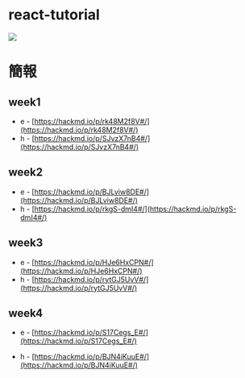 # react-tutorial

![](https://i.imgur.com/POdE9C3.png)

# 簡報

## week1

- e - [https://hackmd.io/p/rk48M2f8V#/](https://hackmd.io/p/rk48M2f8V#/)
- h - [https://hackmd.io/p/SJvzX7nB4#/](https://hackmd.io/p/SJvzX7nB4#/)

## week2

- e - [https://hackmd.io/p/BJLviw8DE#/](https://hackmd.io/p/BJLviw8DE#/)
- h - [https://hackmd.io/p/rkgS-dmI4#/](https://hackmd.io/p/rkgS-dmI4#/)

## week3

- e - [https://hackmd.io/p/HJe6HxCPN#/](https://hackmd.io/p/HJe6HxCPN#/)
- h - [https://hackmd.io/p/rytGJ5UvV#/](https://hackmd.io/p/rytGJ5UvV#/)

## week4

- e - [https://hackmd.io/p/S17Cegs_E#/](https://hackmd.io/p/S17Cegs_E#/)

- h - [https://hackmd.io/p/BJN4iKuuE#/](https://hackmd.io/p/BJN4iKuuE#/)
